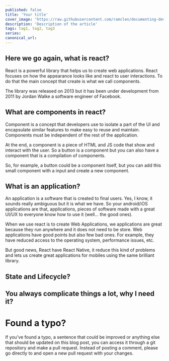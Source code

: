 ```yaml
---
published: false
title: 'Your title'
cover_image: 'https://raw.githubusercontent.com/ramclen/documenting-dev/master/blog-posts/NAME-OF-YOUR-BLOG-POST/assets/your-asset.png'
description: 'Description of the article'
tags: tag1, tag2, tag3
series:
canonical_url:
---
```


## Here we go again, what is react?

React is a powerful library that helps us to create web applications. React focuses on how the appearance looks like and react to user interactions. To do that the main concept that create is what we call components. 

The library was released on 2013 but it has been under development from 2011 by Jordan Walke a software engineer of Facebook.

## What are components in react?

Component is a concept that developers use to isolate a part of the UI and encapsulate similar features to make easy to reuse and maintain. Components must be independent of the rest of the application.

At the end, a component is a piece of HTML and JS code that show and interact with the user. So a button is a component but you can also have a component that is a compilation of components.

So, for example, a button could be a component itself, but you can add this small component with a input and create a new component.

## What is an application?

An application is a software that is created to final users. Yes, I know, it sounds really ambiguous but it is what we have. So your android/iOS applications are that, applications, pieces of software made with a great UI/UX to everyone know how to use it (well... the good ones).

When we use react is to create Web Applications, we applications are great because they run anywhere and it does not need to be store. Web applications have good points but also few bad ones. For example, they have reduced access to the operating system, performance issues, etc.

But good news, React have React Native, it reduce this kind of problems and lets us create great applications for mobiles using the same brilliant library.

## State and Lifecycle?

## You always complicate things a lot, why I need it?

# Found a typo?

If you've found a typo, a sentence that could be improved or anything else that should be updated on this blog post, you can access it through a git repository and make a pull request. Instead of posting a comment, please go directly to <REPO URL> and open a new pull request with your changes.

